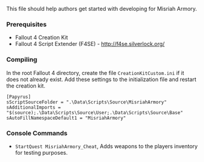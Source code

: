 This file should help authors get started with developing for Misriah Armory.

### Prerequisites ###
* Fallout 4 Creation Kit
* Fallout 4 Script Extender (F4SE) - http://f4se.silverlock.org/

### Compiling ###
In the root Fallout 4 directory, create the file `CreationKitCustom.ini` if it does not already exist.
Add these settings to the initialization file and restart the creation kit.

```
[Papyrus]
sScriptSourceFolder = ".\Data\Scripts\Source\MisriahArmory"
sAdditionalImports = "$(source);.\Data\Scripts\Source\User;.\Data\Scripts\Source\Base"
sAutoFillNamespaceDefault1 = "MisriahArmory"
```


### Console Commands ##
* `StartQuest MisriahArmory_Cheat`, Adds weapons to the players inventory for testing purposes.
